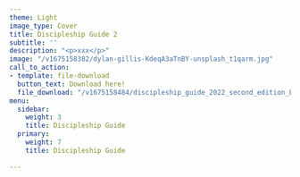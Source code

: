 ```yaml
---
theme: Light
image_type: Cover
title: Discipleship Guide 2
subtitle: ''
description: "<p>xxx</p>"
image: "/v1675158382/dylan-gillis-KdeqA3aTnBY-unsplash_t1qarm.jpg"
call_to_action:
- template: file-download
  button_text: Download here!
  file_download: "/v1675158484/discipleship_guide_2022_second_edition_LibertySD_k5r1xp.pdf"
menu:
  sidebar:
    weight: 3
    title: Discipleship Guide
  primary:
    weight: 7
    title: Discipleship Guide

---
```

